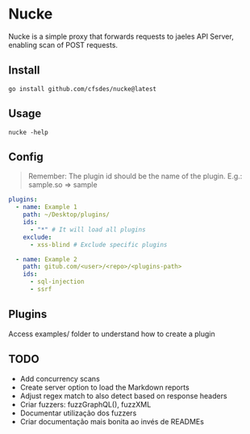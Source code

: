 # Nucke

Nucke is a simple proxy that forwards requests to jaeles API Server, enabling scan of POST requests.

## Install

```
go install github.com/cfsdes/nucke@latest
```

## Usage

```
nucke -help
```

## Config

> Remember: The plugin id should be the name of the plugin. E.g.: sample.so => sample

```yaml
plugins:
  - name: Example 1
    path: ~/Desktop/plugins/
    ids:
      - "*" # It will load all plugins
    exclude:
      - xss-blind # Exclude specific plugins

  - name: Example 2
    path: gitub.com/<user>/<repo>/<plugins-path>
    ids: 
      - sql-injection
      - ssrf
```

## Plugins

Access examples/ folder to understand how to create a plugin

## TODO

- Add concurrency scans
- Create server option to load the Markdown reports
- Adjust regex match to also detect based on response headers
- Criar fuzzers: fuzzGraphQL(), fuzzXML
- Documentar utilização dos fuzzers
- Criar documentação mais bonita ao invés de READMEs